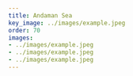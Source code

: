```yaml
---
title: Andaman Sea
key_image: ../images/example.jpeg
order: 70
images:
- ../images/example.jpeg
- ../images/example.jpeg
- ../images/example.jpeg
---
```

